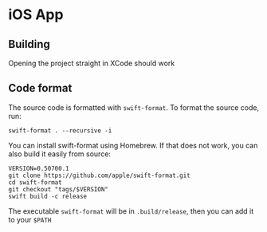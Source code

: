 # iOS App

## Building
Opening the project straight in XCode should work

## Code format

The source code is formatted with `swift-format`. To format the source code, run: 
```shell
swift-format . --recursive -i
```

You can install swift-format using Homebrew. If that does not work, you can also build it easily from source:
```shell
VERSION=0.50700.1
git clone https://github.com/apple/swift-format.git
cd swift-format
git checkout "tags/$VERSION"
swift build -c release
```
The executable `swift-format` will be in `.build/release`, then you can add it to your `$PATH`